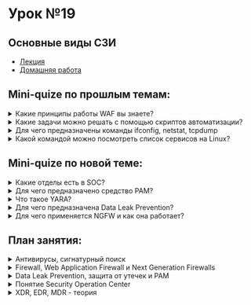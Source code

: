 # Урок №19
## Основные виды СЗИ

* [Лекция](19_szi.pdf)
* [Домашняя работа](HW19.md)


## Mini-quize по прошлым темам:

<details>
  <summary>Какие принципы работы WAF вы знаете?</summary>
<br>
WAF (Web Application Firewall) — это брандмауэр для веб-приложений, который защищает веб-сайты и приложения от специфических атак, таких как SQL-инъекции, межсайтовый скриптинг (XSS) и другие угрозы.

Основные принципы работы WAF:
- **Сигнатурный анализ:** WAF проверяет трафик на наличие известных шаблонов вредоносных запросов (сигнатур). Если запрос совпадает с шаблоном угрозы, он блокируется.
- **Поведенческий анализ:** WAF отслеживает аномалии в поведении трафика, например, резкое увеличение запросов с одного IP, что может указывать на атаку.
- **Фильтрация по правилам:** Администратор может вручную настроить правила, которые будут блокировать или разрешать определённые типы запросов.

WAF может быть размещён на уровне сети или на сервере, и он полезен для предотвращения распространённых атак на веб-приложения.

---

</details>

<details>
  <summary>Какие задачи можно решать с помощью скриптов автоматизации?</summary>
<br>
Скрипты автоматизации помогают выполнять рутинные и повторяющиеся задачи быстрее и эффективнее.

Скрипты можно использовать для:
- **Резервного копирования:** Создание копий данных по расписанию.
- **Мониторинга систем:** Автоматическое отслеживание ресурсов (памяти, дисков) и состояния системы.
- **Управления пользователями:** Создание учётных записей, обновление паролей и настройка прав доступа.
- **Управления сетью:** Конфигурирование сетевых параметров и проверка сетевого подключения.
- **Проверки безопасности:** Запуск сканеров уязвимостей, проверка логов на подозрительные действия.

Скрипты позволяют автоматизировать множество задач, которые обычно требуют много времени, что делает их незаменимыми в администрировании и ИТ-безопасности.

---

</details>

<details>
  <summary>Для чего предназначены команды ifconfig, netstat, tcpdump</summary>
<br>
Эти команды — полезные инструменты для сетевого администрирования в Linux.

- **ifconfig:** Отображает информацию о конфигурации сетевых интерфейсов (например, IP-адреса, маски подсетей). Её часто используют для настройки сетевых параметров.
- **netstat:** Показывает активные соединения, порты, маршруты и сетевую статистику. Полезна для мониторинга подключения и диагностики сетевых проблем.
- **tcpdump:** Перехватывает и анализирует сетевые пакеты. Её можно использовать для детального анализа сетевого трафика и выявления подозрительных пакетов.

Эти команды помогают отслеживать и управлять сетевыми соединениями, а также выявлять и устранять проблемы с сетью.

---

</details>

<details>
  <summary>Какой командой можно посмотреть список сервисов на Linux?</summary>
<br>
Список активных сервисов в Linux можно посмотреть командой:

```shell
systemctl list-units --type=service
```

Эта команда показывает активные сервисы и их статусы, что удобно для мониторинга работы системных служб.

Также, для более старых систем можно использовать команду:
```shell
service --status-all
```

Эта команда выводит список всех сервисов и их состояния.

---

</details>


## Mini-quize по новой теме:

<details>
  <summary>Какие отделы есть в SOC?</summary>
<br>
SOC (Security Operations Center) — это центр безопасности, который следит за защитой компании от киберугроз. 

Основные отделы SOC:
- **Аналитики безопасности (Security Analysts):** Первичная защита, мониторинг и расследование инцидентов.
- **Операторы (Security Engineers):** Настраивают системы безопасности, управляют инфраструктурой.
- **Группа реагирования на инциденты (Incident Response Team):** Отвечают за анализ и устранение угроз.
- **Команда управления уязвимостями (Vulnerability Management Team):** Проводят сканирование и исправление уязвимостей.
- **Разработчики и архитекторы безопасности:** Обеспечивают защиту на уровне архитектуры сети и приложений.

Эти отделы работают вместе, чтобы обнаруживать и предотвращать атаки.

---

</details>

<details>
  <summary>Для чего предназначено средство PAM?</summary>
<br>
PAM (Pluggable Authentication Modules) — это система модулей для настройки аутентификации в Linux.

PAM даёт гибкие возможности для управления доступом к системе, например:
- Требовать дополнительные проверки для входа в систему.
- Настроить двухфакторную аутентификацию.
- Ограничивать доступ по IP или времени суток.

С помощью PAM администраторы могут задавать строгие правила для безопасности и ограничивать доступ к системе.

---

</details>

<details>
  <summary>Что такое YARA?</summary>
<br>
YARA — это инструмент для обнаружения вредоносных программ на основе определённых правил.

С помощью YARA можно написать правила, которые описывают шаблоны вредоносного кода. YARA сканирует файлы и ищет совпадения по этим шаблонам, что позволяет находить вредоносное ПО по его характеристикам, а не только по конкретным сигнатурам.

YARA используется во многих антивирусах и системах кибербезопасности для детального анализа файлов.

---

</details>

<details>
  <summary>Для чего предназначена Data Leak Prevention?</summary>
<br>
Data Leak Prevention (DLP) — это технологии, которые помогают предотвращать утечки данных.

DLP мониторит и блокирует передачу конфиденциальной информации, такую как файлы с персональными данными или коммерческой тайной. Например, если сотрудник попытается отправить защищённый документ по электронной почте за пределы компании, DLP может заблокировать это действие и уведомить администратора.

Это важный инструмент для предотвращения несанкционированного обмена конфиденциальными данными.

---

</details>

<details>
  <summary>Для чего применяется NGFW и как она работает?</summary>
<br>
NGFW (Next-Generation Firewall) — это "брандмауэр нового поколения", который объединяет функции традиционного брандмауэра с возможностями для улучшенной безопасности.

В отличие от стандартных брандмауэров, NGFW может:
- Отслеживать трафик на уровне приложений (например, блокировать доступ к вредоносным сайтам).
- Распознавать и блокировать сложные угрозы, такие как эксплойты.
- Работать в связке с другими средствами безопасности, например, с системами предотвращения вторжений (IPS).

NGFW используется для более точного управления доступом и защиты от сложных атак.

---

</details>


## План занятия:

<details>
  <summary>Антивирусы, сигнатурный поиск</summary>
<br>
Антивирусы — это программы, которые обнаруживают и удаляют вредоносное ПО. Сигнатурный поиск — это один из методов обнаружения, при котором антивирус ищет в файлах известные сигнатуры (шаблоны) вредоносного кода.

Когда антивирус обнаруживает файл с известной сигнатурой вируса, он блокирует или удаляет его. Этот метод эффективен для обнаружения известных угроз, но может быть менее эффективен против новых или модифицированных вирусов.

---

</details>

<details>
  <summary>Firewall, Web Application Firewall и Next Generation Firewalls</summary>
<br>
Брандмауэры (Firewalls) — это системы, которые блокируют несанкционированный доступ к сети, защищая устройства и данные.

- **Firewall:** Фильтрует трафик на уровне сети.
- **WAF (Web Application Firewall):** Защищает веб-приложения от угроз, например, SQL-инъекций и XSS.
- **NGFW (Next Generation Firewall):** Более продвинутый брандмауэр, который может блокировать сложные атаки, отслеживать трафик приложений и работать с другими средствами безопасности.

Эти средства играют ключевую роль в сетевой защите и предотвращении угроз.

---

</details>

<details>
  <summary>Data Leak Prevention, защита от утечек и PAM</summary>
<br>
Data Leak Prevention (DLP) — это технология, предотвращающая утечки данных, которая мониторит и ограничивает передачу конфиденциальной информации.

PAM (Pluggable Authentication Modules) — это система аутентификации, позволяющая создавать правила для доступа в системе и добавлять дополнительные проверки для безопасности.

Оба этих средства помогают контролировать доступ к данным и защищать от случайных или намеренных утечек информации.

---

</details>

<details>
  <summary>Понятие Security Operation Center</summary>
<br>
Security Operation Center (SOC) — это команда экспертов по кибербезопасности, которая круглосуточно отслеживает и защищает сети и данные компании. 

SOC включает различные отделы: аналитики безопасности, инженеры, группа реагирования на инциденты, специалисты по управлению уязвимостями и архитекторы безопасности. Каждый отдел в SOC выполняет свои задачи, но все они работают вместе, чтобы своевременно обнаруживать и предотвращать киберугрозы.

---

</details>

<details>
  <summary>XDR, EDR, MDR - теория</summary>
<br>
XDR (Extended Detection and Response), EDR (Endpoint Detection and Response) и MDR (Managed Detection and Response) — это различные методы и системы для обнаружения угроз и реагирования на них.

- **EDR:** Сосредоточен на обнаружении угроз на конечных точках (например, компьютерах сотрудников) и анализе данных об атаках.
- **XDR:** Объединяет информацию из различных источников (конечные точки, сеть, почта) для более комплексного анализа.
- **MDR:** Включает управляемые услуги по обнаружению и реагированию, где сторонние специалисты помогают мониторить и реагировать на угрозы.

Эти технологии помогают компаниям лучше понимать и защищаться от угроз.

---

</details>
